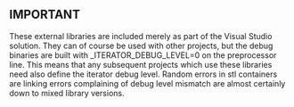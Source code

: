 IMPORTANT
---------

These external libraries are included merely as part of the Visual Studio solution.
They can of course be used with other projects, but the debug binaries are built
with _ITERATOR_DEBUG_LEVEL=0 on the preprocessor line. This means that any subsequent
projects which use these libraries need also define the iterator debug level. Random
errors in stl containers are linking errors complaining of debug level mismatch are
almost certainly down to mixed library versions.